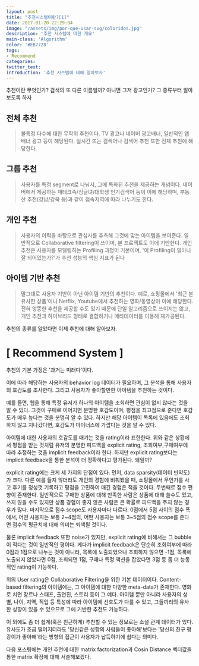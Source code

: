 ```yaml
---
layout: post
title: "추천시스템이란?[1]"
date: 2017-01-20 22:29:04
image: "/assets/img/por-que-usar-svg/coloridos.jpg"
description: '추천 시스템에 대한 개요'
main-class: 'Algorithm'
color: '#EB7728'
tags:
- Recommend
categories:
twitter_text:
introduction: '추천 시스템에 대해 알아보자'
---
```


추천이란 무엇인가? 검색의 또 다른 이름일까? 아니면 그저 광고인가?
그 종류부터 알아보도록 하자

전체 추천
---

> 불특정 다수에 대한 무작위 추천이다. TV 광고나 네이버 광고배너, 일반적인 앱 배너 광고 등이 해당된다. 실시간 뜨는 검색어나 검색어 추천 또한 전체 추천에 해당한다. 

그룹 추천
---

> 사용자를 특정 segment로 나눠서, 그에 특화된 추천을 제공하는 개념이다. 네이버에서 제공하는 재테크족/싱글녀/대학생 인기검색어 등이 이에 해당하며, 부동산 추천(강남/강북 등)과 같이 접속지역에 따라 나누기도 한다.

개인 추천
---

> 사용자의 이력을 바탕으로 관심사를 추측해 그것에 맞는 아이템을 보여준다. 일반적으로 Collaborative filtering이 쓰이며, 본 프로젝트도 이에 기반한다. 개인 추천은 사용자를 모델링하는 Profiling 과정이 기본이며, '이 Profiling이 얼마나 잘 되어있는가?'가 추천 성능의 핵심 지표가 된다

아이템 기반 추천
---

> 말그대로 사용자 기반이 아닌 아이템 기반의 추천이다. 예로, 쇼핑몰에서 '최근 본 유사한 상품'이나 Netflix, Youtube에서 추천하는 영화/동영상이 이에 해당한다. 전혀 엉뚱한 추천을 제공할 수도 있기 때문에 단일 알고리즘으로 쓰이지는 않고, 개인 추천과 하이브리드 형태로 결합하거나 메타데이터를 이용해 재가공된다.

추천의 종류를 알았다면 이제 추천에 대해 알아보자.

[ Recommend System ]
====

추천의 기본 가정은 '과거는 미래다'이다.

이에 따라 해당하는 사용자의 behavior log 데이터가 필요하며, 그 분석을 통해 사용자의 호감도를 조사한다. 그리고 사용자가 좋아할만한 아이템을 추천하는 것이다.

예를 들면, 웹을 통해 특정 유저가 하나의 아이템을 조회하면 관심이 없지 않다는 것을 알 수 있다. 그것이 구매로 이어지면 분명한 호감도이며, 평점을 최고점으로 준다면 호감도가 매우 높다는 것을 분명히 알 수 있다. 하지만 해당 아이템이 목록에 있음에도 조회하지 않고 지나갔다면, 호감도가 마이너스에 가깝다는 것을 알 수 있다.

아이템에 대한 사용자의 호감도를 매기는 것을 rating이라 표한한다. 위와 같은 상황에서 평점을 받는 것처럼 유저의 분명한 피드백을 explicit rating, 조회여부,구매여부에 따라 추정하는 것을 implicit feedback이라 한다. 하지만 explicit rating보다는 implicit feedback을 통한 분석이 더 정확하다고 평가된다. 왜일까?

explicit rating에는 크게 세 가지의 단점이 있다.
먼저, data sparsity(데이터 빈약도)가 크다. 다른 예를 들지 않더라도 개인의 경험에 비춰봤을 때, 쇼핑몰에서 무언가를 사고 후기를 정성껏 기록하고 평점을 고민하여 매긴 경험은 적을 것이다.
두번째로 점수 편향이 존재한다. 일반적으로 구매한 상품에 대해 만족한 사람은 상품에 대해 쓸수도 있고, 쓰지 않을 수도 있지만 상품 경험이 좋지 않은 사람은 큰 확률로 피드백을 주지 않는 경우가 많다.
마지막으로 점수 scope도 사용자마다 다르다. 0점에서 5점 사이의 점수 폭에서, 어떤 사용자는 보통 2~4점의, 어떤 사용자는 보통 3~5점의 점수 scope를 준다면 점수의 평균치에 대해 의미는 퇴색될 것이다.

물론 implicit feedback 또한 noise가 있지만, explicit rating에 비해서는 그 bubble이 적다는 것이 일반적인 평이다.
게다가 implicit feedback은 단순히 조회여부에 따라 0점과 1점으로 나누는 것이 아니라, 목록에 노출되었으나 조회하지 않으면 -1점, 목록에 노출되지 않았다면 0점, 조회되면 1점, 구매나 특정 액션을 잡았다면 3점 등 좀 더 능동적인 rating이 가능하다.

위의 User rating은 Collaborative Filtering을 위한 기본 데이터이다.
Content-based filtering의 아이템에는, 그 아이템에 대한 다양한 meta-data가 존재한다.
영화로 치면 장르나 스태프, 출연진, 스토리 등이 그 예다.
아이템 뿐만 아니라 사용자의 성별, 나이, 지역, 직업 등 특성에 따라 아이템에 선호도가 다를 수 있고, 그들끼리의 유사한 성향이 있을 수 있으므로 그에 기반한 추천도 가능하다.

이 외에도 좀 더 쉽게(혹은 친근하게) 추천할 수 있는 정보로는 소셜 관계 데이터가 있다.
유사도가 조금 떨어지더라도 '당신같은 성향의 사람들이 좋아해'보다는 '당신의 친구 평강이가 좋아해'라는 방향의 접근이 사용자가 납득하기에 쉽다는 의미다.

다음 포스팅에는 개인 추천에 대한 matrix factorization과 Cosin Distance 벡터값을 통한 matrix 확장에 대해 서술해보겠다.